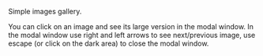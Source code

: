 Simple images gallery.

You can click on an image and see its large version in the modal window. 
In the modal window use right and left arrows to see next/previous image, use escape (or click on the dark area) to close the modal window.

